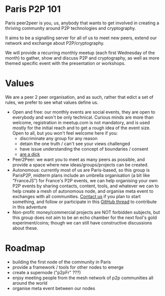 # Paris P2P 101

Paris peer2peer is you, us, anybody that wants to get involved in creating a thriving community around P2P technologies and cryptography.

It aims to be a signalling server for all of us to meet new peers, extend our network and exchange about P2P/cryptography.

We will provide a recurring monthly meetup (each first Wednesday of the month) to gather, show and discuss P2P and cryptography, as well as more themed specific event with the presentation or workshops.

# Values

We are a peer 2 peer organisation, and as such, rather that edict a set of rules, we prefer to see what values define us.

- Open and free: our monthly events are social events, they are open to everybody and won't be only technical. Curious minds are more than welcome, registration in meetup.com is not mandatory, and is used mostly for the initial reach and to get a rough idea of the event size.
Open to all, but you won't feel welcome here if you:
    - discriminate any group for any reason
    - detain the one truth / can't see your views challenged
    - have issue understanding the concept of boundaries / consent
    - [are a dick](https://github.com/aeddi/dontbeadick)
- Peer2Peer: we want you to meet as many peers as possible, and provide a space where new ideas/groups/projects can be created.
- Autonomous: currently most of us are Paris-based, so this group is ParisP2P, midterm plans include an umbrella organisation (a bit like "FranceJS") for France's P2P events, we can help organising your own P2P events by sharing contacts, content, tools, and whatever we can to help  create a mesh of autonomous node, and organise meta event to exchanges with all communities. [Contact us](mailto:bootstrap@p2p.paris) if you plan to start something, and follow or participate in this [GitHub thread](https://github.com/parisp2p/community/issues/5) to contribute in this adventure
- Non-profit: money/commercial projects are NOT forbidden subjects, but this group does not aim to be an echo chamber for the next fool's gold experiment/coins; though we can still have constructive discussions about these.

# Roadmap

- building the first node of the community in Paris
- provide a framework / tools for other nodes to emerge
- create a supernode ("p2pFr" ???)
- enjoy meeting people from the mesh network of p2p communities all around the world
- organise meta event between our nodes
